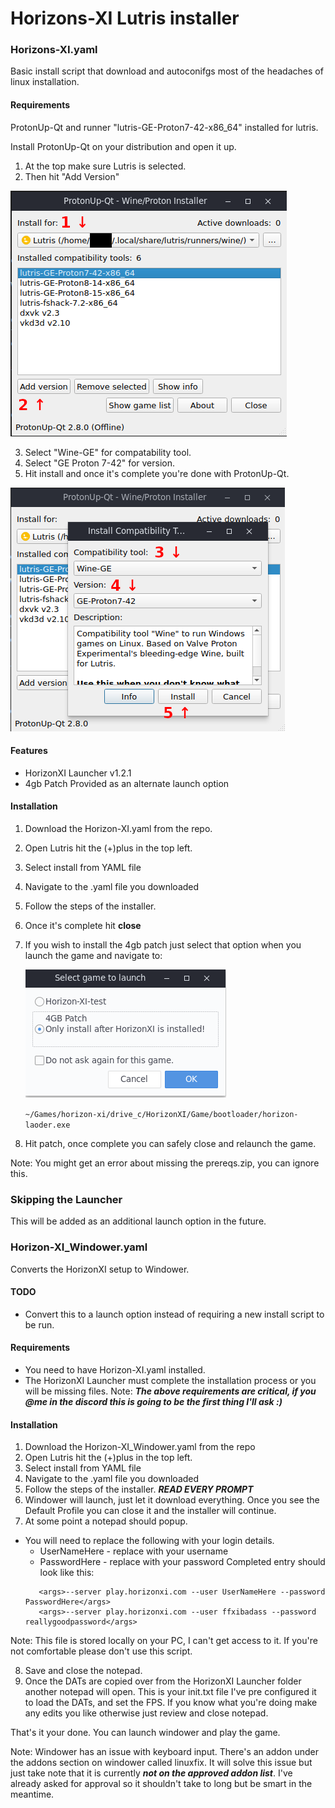# Horizons-XI Lutris installer

### Horizons-XI.yaml
Basic install script that download and autoconifgs most of the headaches
of linux installation.

#### Requirements
ProtonUp-Qt and runner "lutris-GE-Proton7-42-x86_64" installed for lutris.

Install ProtonUp-Qt on your distribution and open it up. 
1. At the top make sure Lutris is selected. 
2. Then hit "Add Version"

![img](images/protonup-qt_01.png)

3. Select "Wine-GE" for compatability tool.
4. Select "GE Proton 7-42" for version.
5. Hit install and once it's complete you're done with ProtonUp-Qt.

![img](images/protonup-qt_02.png)


#### Features
- HorizonXI Launcher v1.2.1
- 4gb Patch Provided as an alternate launch option

#### Installation
1. Download the Horizon-XI.yaml from the repo.
2. Open Lutris hit the (+)plus in the top left.
3. Select install from YAML file
4. Navigate to the .yaml file you downloaded
5. Follow the steps of the installer.
6. Once it's complete hit **close**
7. If you wish to install the 4gb patch just select that option when you launch the game and navigate to:
  
    ![img](images/lutris_01.png)

    ```~/Games/horizon-xi/drive_c/HorizonXI/Game/bootloader/horizon-laoder.exe```

8. Hit patch, once complete you can safely close and relaunch the game.

Note: You might get an error about missing the prereqs.zip, you
      can ignore this.

### Skipping the Launcher
This will be added as an additional launch option in the future.

### Horizon-XI_Windower.yaml
Converts the HorizonXI setup to Windower.

#### TODO
- Convert this to a launch option instead of requiring a new install script to be run.

#### Requirements
- You need to have Horizon-XI.yaml installed.
- The HorizonXI Launcher must complete the installation process
  or you will be missing files.
Note: ***The above requirements are critical, if you @me in the discord 
       this is going to be the first thing I'll ask :)***
       
#### Installation
1. Download the Horizon-XI_Windower.yaml from the repo
2. Open Lutris hit the (+)plus in the top left.
3. Select install from YAML file
4. Navigate to the .yaml file you downloaded
5. Follow the steps of the installer. ***READ EVERY PROMPT***
6. Windower will launch, just let it download everything. Once you see the
   Default Profile you can close it and the installer will continue.
7. At some point a notepad should popup.
  - You will need to replace the following with your login details.
    - UserNameHere - replace with your username
    - PasswordHere - replace with your password
    Completed entry should look like this: 
    ``` 
       <args>--server play.horizonxi.com --user UserNameHere --password PasswordHere</args>
       <args>--server play.horizonxi.com --user ffxibadass --password reallygoodpassword</args>
   Note: This file is stored locally on your PC, I can't get access to it. If you're
   not comfortable please don't use this script.

8. Save and close the notepad.
9. Once the DATs are copied over from the HorizonXI Launcher folder
   another notepad will open. This is your init.txt file I've pre
   configured it to load the DATs, and set the FPS. If you know what
   you're doing make any edits you like otherwise just review and 
   close notepad.

That's it your done. You can launch windower and play the game.

Note: Windower has an issue with keyboard input. There's an addon under the addons section
      on windower called linuxfix. It will solve this issue but just take note that it is 
      currently ***not on the approved addon list***. I've already asked for approval so it 
      shouldn't take to long but be smart in the meantime.
